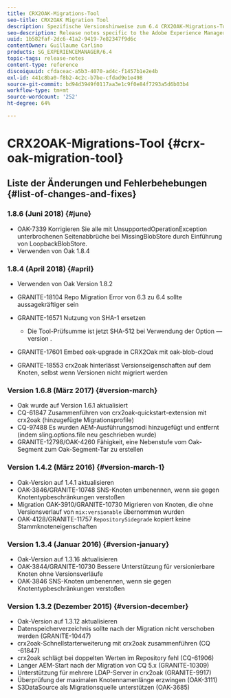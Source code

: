 ```yaml
---
title: CRX2OAK-Migrations-Tool
seo-title: CRX2OAK Migration Tool
description: Spezifische Versionshinweise zum 6.4 CRX2OAK-Migrations-Tool für Adobe Experience Manager
seo-description: Release notes specific to the Adobe Experience Manager 6.4 CRX2OAK Migration tool.
uuid: 1b582faf-2dc6-41a2-9419-7e82347f9d6c
contentOwner: Guillaume Carlino
products: SG_EXPERIENCEMANAGER/6.4
topic-tags: release-notes
content-type: reference
discoiquuid: cfdaceac-a5b3-4070-ad4c-f1457b1e2e4b
exl-id: 441c8ba0-f8b2-4c2c-b7be-cfdad9e1e498
source-git-commit: bd94d3949f0117aa3e1c9f0e84f7293a5d6b03b4
workflow-type: tm+mt
source-wordcount: '252'
ht-degree: 64%

---
```


# CRX2OAK-Migrations-Tool {#crx-oak-migration-tool}

## Liste der Änderungen und Fehlerbehebungen {#list-of-changes-and-fixes}

### 1.8.6 (Juni 2018) {#june}

* OAK-7339 Korrigieren Sie alle mit UnsupportedOperationException unterbrochenen Seitenabbrüche bei MissingBlobStore durch Einführung von LoopbackBlobStore.
* Verwenden von Oak 1.8.4

### 1.8.4 (April 2018) {#april}

* Verwenden von Oak Version 1.8.2
* GRANITE-18104 Repo Migration Error von 6.3 zu 6.4 sollte aussagekräftiger sein
* GRANITE-16571 Nutzung von SHA-1 ersetzen

   * Die Tool-Prüfsumme ist jetzt SHA-512 bei Verwendung der Option —version .

* GRANITE-17601 Embed oak-upgrade in CRX2Oak mit oak-blob-cloud
* GRANITE-18553 crx2oak hinterlässt Versionseigenschaften auf dem Knoten, selbst wenn Versionen nicht migriert werden

### Version 1.6.8 (März 2017) {#version-march}

* Oak wurde auf Version 1.6.1 aktualisiert
* CQ-61847 Zusammenführen von crx2oak-quickstart-extension mit crx2oak (hinzugefügte Migrationsprofile)
* CQ-97488 Es wurden AEM-Ausführungsmodi hinzugefügt und entfernt (indem sling.options.file neu geschrieben wurde)
* GRANITE-12798/OAK-4260 Fähigkeit, eine Nebenstufe vom Oak-Segment zum Oak-Segment-Tar zu erstellen

### Version 1.4.2 (März 2016) {#version-march-1}

* Oak-Version auf 1.4.1 aktualisieren
* OAK-3846/GRANITE-10748 SNS-Knoten umbenennen, wenn sie gegen Knotentypbeschränkungen verstoßen
* Migration OAK-3910/GRANITE-10730 Migrieren von Knoten, die ohne Versionsverlauf von `mix:versionable` übernommen wurden
* OAK-4128/GRANITE-11757 `RepositorySidegrade` kopiert keine Stammknoteneigenschaften

### Version 1.3.4 (Januar 2016) {#version-january}

* Oak-Version auf 1.3.16 aktualisieren
* OAK-3844/GRANITE-10730 Bessere Unterstützung für versionierbare Knoten ohne Versionsverläufe
* OAK-3846 SNS-Knoten umbenennen, wenn sie gegen Knotentypbeschränkungen verstoßen

### Version 1.3.2 (Dezember 2015) {#version-december}

* Oak-Version auf 1.3.12 aktualisieren
* Datenspeicherverzeichnis sollte nach der Migration nicht verschoben werden (GRANITE-10447)
* crx2oak-Schnellstarterweiterung mit crx2oak zusammenführen (CQ -61847)
* crx2oak schlägt bei doppelten Werten im Repository fehl (CQ-61906)
* Langer AEM-Start nach der Migration von CQ 5.x (GRANITE-10309)
* Unterstützung für mehrere LDAP-Server in crx2oak (GRANITE-9917)
* Überprüfung der maximalen Knotennamenlänge erzwingen (OAK-3111)
* S3DataSource als Migrationsquelle unterstützen (OAK-3685)
